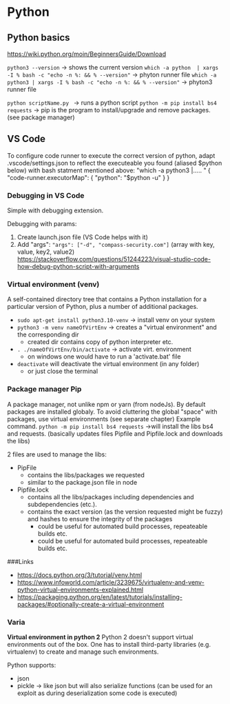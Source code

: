 # Python

## Python basics

https://wiki.python.org/moin/BeginnersGuide/Download

`python3 --version` -> shows the current version
`which -a python  | xargs -I % bash -c "echo -n %: && % --version"` -> phyton runner file
`which -a python3 | xargs -I % bash -c "echo -n %: && % --version"` -> phyton3 runner file

`python scriptName.py ` -> runs a python script
`python -m pip install bs4 requests` -> pip is the program to install/upgrade and remove packages. (see package manager)

## VS Code


To configure code runner to execute the correct version of python, adapt .vscode/settings.json to reflect the executeable you found (aliased $python below) with bash statment mentioned above: "which -a python3 |..... "
{
  "code-runner.executorMap": { "python": "$python -u" }
}


### Debugging in VS Code
Simple with debugging extension. 

Debugging with params: 
1. Create launch.json file (VS Code helps with it)
2. Add "args":  `"args": ["-d", "compass-security.com"]`   (array with key, value, key2, value2)
https://stackoverflow.com/questions/51244223/visual-studio-code-how-debug-python-script-with-arguments 

### Virtual environment (venv)
A self-contained directory tree that contains a Python installation for a particular version of Python, plus a number of additional packages.

- `sudo apt-get install python3.10-venv` -> install venv on your system
- `python3 -m venv nameOfVirtEnv` -> creates a "virtual environment" and the corresponding dir
  - created dir contains copy of python interpreter etc.
- `. ./nameOfVirtEnv/bin/activate` -> activate virt. environment
  - on windows one would have to run a 'activate.bat' file
- `deactivate` will deactivate the virtual environment (in any folder)
  - or just close the terminal


### Package manager Pip
A package manager, not unlike npm or yarn (from nodeJs). By default packages are installed globaly. To avoid cluttering the global "space" with packages, use virtual environments (see separate chapter)
Example command. 
`python -m pip install bs4 requests` ->will install the libs bs4 and requests. (basically updates files Pipfile and Pipfile.lock and downloads the libs)

2 files are used to manage the libs: 
- PipFile
  - contains the libs/packages we requested 
  - similar to the package.json file in node
- Pipfile.lock
  - contains all the libs/packages including dependencies and subdependencies (etc.).
  - contains the exact version (as the version requested might be fuzzy) and hashes to ensure the integrity of the packages
    - could be useful for automated build processes, repeateable builds etc.
    - could be useful for automated build processes, repeateable builds etc.




###Links
- https://docs.python.org/3/tutorial/venv.html
- https://www.infoworld.com/article/3239675/virtualenv-and-venv-python-virtual-environments-explained.html
- https://packaging.python.org/en/latest/tutorials/installing-packages/#optionally-create-a-virtual-environment




### Varia
**Virtual environment in python 2**
Python 2 doesn't support virtual environments out of the box. One has to install third-party libraries (e.g. virtualenv) to create and manage such environments. 

Python supports: 
- json
- pickle -> like json but will also serialize functions (can be used for an exploit as during deserialization some code is executed)